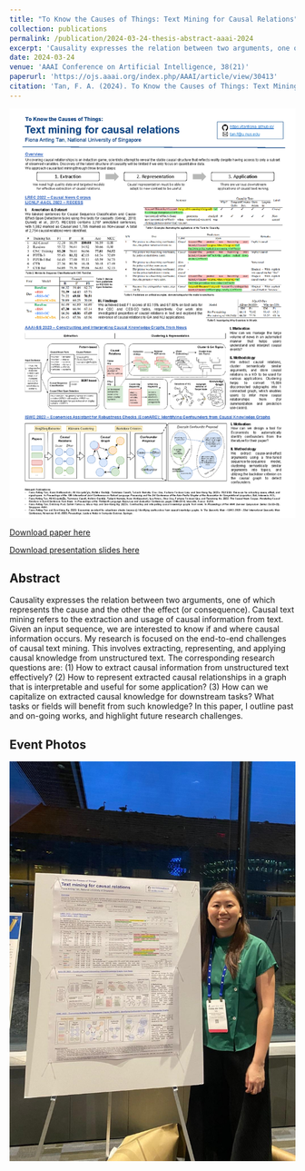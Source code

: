 ```yaml
---
title: "To Know the Causes of Things: Text Mining for Causal Relations"
collection: publications
permalink: /publication/2024-03-24-thesis-abstract-aaai-2024
excerpt: 'Causality expresses the relation between two arguments, one of which represents the cause and the other the effect (or consequence). Causal text mining refers to the extraction and usage of causal information from text. Given an input sequence, we are interested to know if and where causal information occurs. My research is focused on the end-to-end challenges of causal text mining. This involves extracting, representing, and applying causal knowledge from unstructured text. The corresponding research questions are: (1) How to extract causal information from unstructured text effectively? (2) How to represent extracted causal relationships in a graph that is interpretable and useful for some application? (3) How can we capitalize on extracted causal knowledge for downstream tasks? What tasks or fields will benefit from such knowledge? In this paper, I outline past and on-going works, and highlight future research challenges.'
date: 2024-03-24
venue: 'AAAI Conference on Artificial Intelligence, 38(21)'
paperurl: 'https://ojs.aaai.org/index.php/AAAI/article/view/30413'
citation: 'Tan, F. A. (2024). To Know the Causes of Things: Text Mining for Causal Relations. Proceedings of the AAAI Conference on Artificial Intelligence, 38(21), 23425-23426. https://doi.org/10.1609/aaai.v38i21.30413'
---
```


<img src='../images/posters/ThesisAbstract_AAAI-DC_2024_Poster.png' width=800>


<a href='https://ojs.aaai.org/index.php/AAAI/article/view/30413'>Download paper here</a>

<a href='../files/slides/ThesisAbstract_AAAI-DC_2024.pdf'>Download presentation slides here</a>

<h2>Abstract</h2>
Causality expresses the relation between two arguments, one of which represents the cause and the other the effect (or consequence). Causal text mining refers to the extraction and usage of causal information from text. Given an input sequence, we are interested to know if and where causal information occurs. My research is focused on the end-to-end challenges of causal text mining. This involves extracting, representing, and applying causal knowledge from unstructured text. The corresponding research questions are: (1) How to extract causal information from unstructured text effectively? (2) How to represent extracted causal relationships in a graph that is interpretable and useful for some application? (3) How can we capitalize on extracted causal knowledge for downstream tasks? What tasks or fields will benefit from such knowledge? In this paper, I outline past and on-going works, and highlight future research challenges.

<h2>Event Photos</h2>

<img src='../images/events/ThesisAbstract_AAAI-DC_2024_P1.jpg' width=800>
